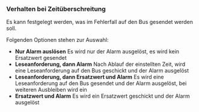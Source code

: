 ﻿### Verhalten bei Zeitüberschreitung

Es kann festgelegt werden, was im Fehlerfall auf den Bus gesendet werden soll.

Folgenden Optionen stehen zur Auswahl:

- **Nur Alarm auslösen** Es wird nur der Alarm ausgelöst, es wird kein Ersatzwert gesendet
- **Leseanforderung, dann Alarm** Nach Ablauf der einstellten Zeit, wird eine Leseanforderung auf den Bus geschickt und der Alarm ausgelöst
- **Leseanforderung, dann Ersatzwert und Alarm** Es wird eine Leseanforderung auf den Bus gesendet und der Alarm ausgelöst, bei weiteren Ausbleiben wird ein
- **Ersatzwert und Alarm** Es wird ein Ersatzwert geschickt und der Alarm ausgelöst

